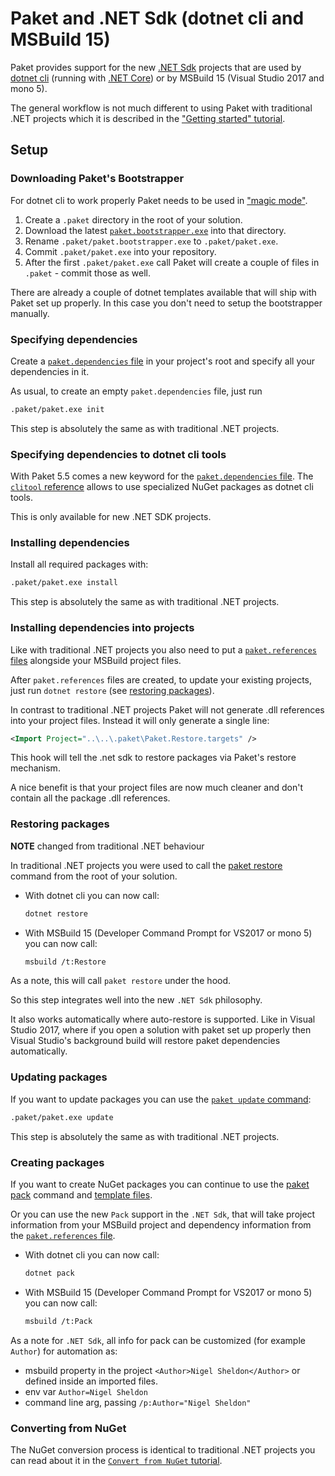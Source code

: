 # Paket and .NET Sdk (dotnet cli and MSBuild 15)

Paket provides support for the new [.NET Sdk](https://github.com/dotnet/sdk) projects that are used by [dotnet cli](https://github.com/dotnet/cli) (running with [.NET Core](https://github.com/dotnet/core)) or by MSBuild 15 (Visual Studio 2017 and mono 5).

The general workflow is not much different to using Paket with traditional .NET projects which it is described in the ["Getting started" tutorial](getting-started.html). 

## Setup

### Downloading Paket's Bootstrapper

For dotnet cli to work properly Paket needs to be used in ["magic mode"](bootstrapper.html#Magic-mode).

1. Create a `.paket` directory in the root of your solution.
1. Download the latest [`paket.bootstrapper.exe`](https://github.com/fsprojects/Paket/releases/latest)
   into that directory.
1. Rename `.paket/paket.bootstrapper.exe` to `.paket/paket.exe`.
1. Commit `.paket/paket.exe` into your repository.
1. After the first `.paket/paket.exe` call Paket will create a couple of files in `.paket` - commit those as well.

There are already a couple of dotnet templates available that will ship with Paket set up properly. In this case you don't need to setup the bootstrapper manually.

### Specifying dependencies

Create a [`paket.dependencies` file](dependencies-file.html) in your project's
root and specify all your dependencies in it. 

As usual, to create an empty `paket.dependencies` file, just run

```sh
.paket/paket.exe init
```

This step is absolutely the same as with traditional .NET projects.

### Specifying dependencies to dotnet cli tools

With Paket 5.5 comes a new keyword for the [`paket.dependencies` file](dependencies-file.html). The [`clitool` reference](nuget-dependencies.html#Special-case-dotnet-cli-tools) allows to use specialized NuGet packages as dotnet cli tools.


This is only available for new .NET SDK projects.

### Installing dependencies

Install all required packages with:

```sh
.paket/paket.exe install
```

This step is absolutely the same as with traditional .NET projects.

### Installing dependencies into projects

Like with traditional .NET projects you also need to put a [`paket.references` files](references-files.html) alongside your MSBuild project files.

After `paket.references` files are created, to update your existing projects, just run `dotnet restore` (see [restoring packages](paket-and-dotnet-cli.html#Restoring-packages)).

In contrast to traditional .NET projects Paket will not generate .dll references into your project files. 
Instead it will only generate a single line:

```xml
<Import Project="..\..\.paket\Paket.Restore.targets" />
```

This hook will tell the .net sdk to restore packages via Paket's restore mechanism. 

A nice benefit is that your project files are now much cleaner and don't contain all the package .dll references.

### Restoring packages

**NOTE** changed from traditional .NET behaviour

In traditional .NET projects you were used to call the [paket restore](paket-restore.html) command from the root of your solution.

- With dotnet cli you can now call:

    ```sh
    dotnet restore
    ```

- With MSBuild 15 (Developer Command Prompt for VS2017 or mono 5) you can now call:

    ```sh
    msbuild /t:Restore
    ```

As a note, this will call `paket restore` under the hood.

So this step integrates well into the new `.NET Sdk` philosophy.

It also works automatically where auto-restore is supported. Like in Visual Studio 2017, where if you open a solution with paket set up properly then Visual Studio's background build will restore paket dependencies automatically.

### Updating packages

If you want to update packages you can use the [`paket update` command](paket-update.html):

```sh
.paket/paket.exe update
```

This step is absolutely the same as with traditional .NET projects.

### Creating packages

If you want to create NuGet packages you can continue to use the [paket pack](paket-pack.html) command and [template files](template-files.html).

Or you can use the new `Pack` support in the `.NET Sdk`, that will take project information from your MSBuild project and dependency information from the [`paket.references` file](references-files.html).

- With dotnet cli you can now call:

    ```sh
    dotnet pack
    ```

- With MSBuild 15 (Developer Command Prompt for VS2017 or mono 5) you can now call:

    ```sh
    msbuild /t:Pack
    ```

As a note for `.NET Sdk`, all info for pack can be customized (for example `Author`) for automation as:

- msbuild property in the project `<Author>Nigel Sheldon</Author>` or defined inside an imported files.
- env var `Author=Nigel Sheldon`
- command line arg, passing `/p:Author="Nigel Sheldon"`

### Converting from NuGet

The NuGet conversion process is identical to traditional .NET projects you can read about it in the [`Convert from NuGet` tutorial](convert-from-nuget-tutorial.html).

